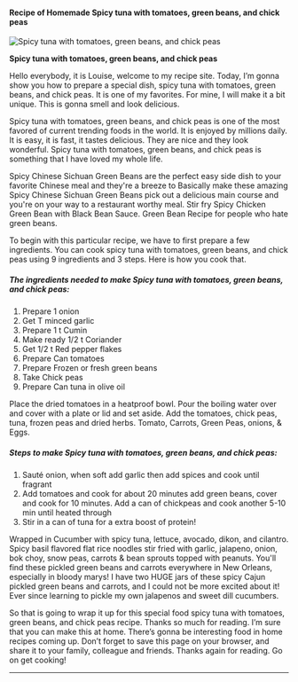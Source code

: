             

#### Recipe of Homemade Spicy tuna with tomatoes, green beans, and chick peas

![Spicy tuna with tomatoes, green beans, and chick peas](https://img-global.cpcdn.com/recipes/ec5adae97fa9cfa0/751x532cq70/spicy-tuna-with-tomatoes-green-beans-and-chick-peas-recipe-main-photo.jpg)

**Spicy tuna with tomatoes, green beans, and chick peas**

Hello everybody, it is Louise, welcome to my recipe site. Today, I’m gonna show you how to prepare a special dish, spicy tuna with tomatoes, green beans, and chick peas. It is one of my favorites. For mine, I will make it a bit unique. This is gonna smell and look delicious.

Spicy tuna with tomatoes, green beans, and chick peas is one of the most favored of current trending foods in the world. It is enjoyed by millions daily. It is easy, it is fast, it tastes delicious. They are nice and they look wonderful. Spicy tuna with tomatoes, green beans, and chick peas is something that I have loved my whole life.

Spicy Chinese Sichuan Green Beans are the perfect easy side dish to your favorite Chinese meal and they're a breeze to Basically make these amazing Spicy Chinese Sichuan Green Beans pick out a delicious main course and you're on your way to a restaurant worthy meal. Stir fry Spicy Chicken Green Bean with Black Bean Sauce. Green Bean Recipe for people who hate green beans.

To begin with this particular recipe, we have to first prepare a few ingredients. You can cook spicy tuna with tomatoes, green beans, and chick peas using 9 ingredients and 3 steps. Here is how you cook that.

##### The ingredients needed to make Spicy tuna with tomatoes, green beans, and chick peas:

1.  Prepare 1 onion
2.  Get T minced garlic
3.  Prepare 1 t Cumin
4.  Make ready 1/2 t Coriander
5.  Get 1/2 t Red pepper flakes
6.  Prepare Can tomatoes
7.  Prepare Frozen or fresh green beans
8.  Take Chick peas
9.  Prepare Can tuna in olive oil

Place the dried tomatoes in a heatproof bowl. Pour the boiling water over and cover with a plate or lid and set aside. Add the tomatoes, chick peas, tuna, frozen peas and dried herbs. Tomato, Carrots, Green Peas, onions, & Eggs.

##### Steps to make Spicy tuna with tomatoes, green beans, and chick peas:

1.  Sauté onion, when soft add garlic then add spices and cook until fragrant
2.  Add tomatoes and cook for about 20 minutes add green beans, cover and cook for 10 minutes. Add a can of chickpeas and cook another 5-10 min until heated through
3.  Stir in a can of tuna for a extra boost of protein!

Wrapped in Cucumber with spicy tuna, lettuce, avocado, dikon, and cilantro. Spicy basil flavored flat rice noodles stir fried with garlic, jalapeno, onion, bok choy, snow peas, carrots & bean sprouts topped with peanuts. You'll find these pickled green beans and carrots everywhere in New Orleans, especially in bloody marys! I have two HUGE jars of these spicy Cajun pickled green beans and carrots, and I could not be more excited about it! Ever since learning to pickle my own jalapenos and sweet dill cucumbers.

So that is going to wrap it up for this special food spicy tuna with tomatoes, green beans, and chick peas recipe. Thanks so much for reading. I’m sure that you can make this at home. There’s gonna be interesting food in home recipes coming up. Don’t forget to save this page on your browser, and share it to your family, colleague and friends. Thanks again for reading. Go on get cooking!

* * *